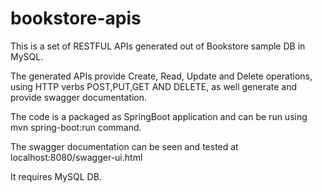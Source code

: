 # bookstore-apis
This is a set of RESTFUL APIs generated out of Bookstore sample DB in MySQL. 

The generated APIs provide Create, Read, Update and Delete operations, using HTTP verbs POST,PUT,GET AND DELETE, as well generate and provide swagger documentation. 

The code is a packaged as SpringBoot application and can be run using mvn spring-boot:run command.

The swagger documentation can be seen and tested at localhost:8080/swagger-ui.html

It requires MySQL DB.
